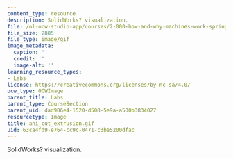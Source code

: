 ```yaml
---
content_type: resource
description: SolidWorks? visualization.
file: /ol-ocw-studio-app/courses/2-000-how-and-why-machines-work-spring-2002/63ca4fd9e764cc9c0471c3be5200dfac_ani_cut_extrusion.gif
file_size: 2885
file_type: image/gif
image_metadata:
  caption: ''
  credit: ''
  image-alt: ''
learning_resource_types:
- Labs
license: https://creativecommons.org/licenses/by-nc-sa/4.0/
ocw_type: OCWImage
parent_title: Labs
parent_type: CourseSection
parent_uid: dad906e4-1520-d508-5e9a-a500b3834027
resourcetype: Image
title: ani_cut_extrusion.gif
uid: 63ca4fd9-e764-cc9c-0471-c3be5200dfac
---
```

SolidWorks? visualization.